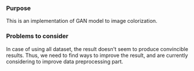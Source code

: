 ### Purpose

This is an implementation of GAN model to image colorization.

### Problems to consider

In case of using all dataset, the result doesn't seem to produce convincible results.
Thus, we need to find ways to improve the result, and are currently considering to improve data preprocessing part.
